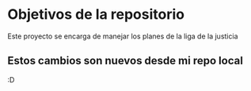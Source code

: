 # Objetivos de la repositorio

Este proyecto se encarga de manejar los planes de la liga de la justicia


## Estos cambios son nuevos desde mi repo local
:D